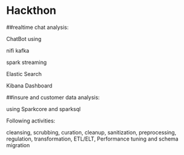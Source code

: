 # Hackthon

##realtime chat analysis: 

ChatBot using 

nifi kafka 

spark streaming

Elastic Search 

Kibana Dashboard

##insure and customer data analysis:

using Sparkcore and sparksql

Following activities:

cleansing, scrubbing, curation, cleanup, sanitization, preprocessing, regulation, transformation, ETL/ELT,
Performance tuning and schema migration


